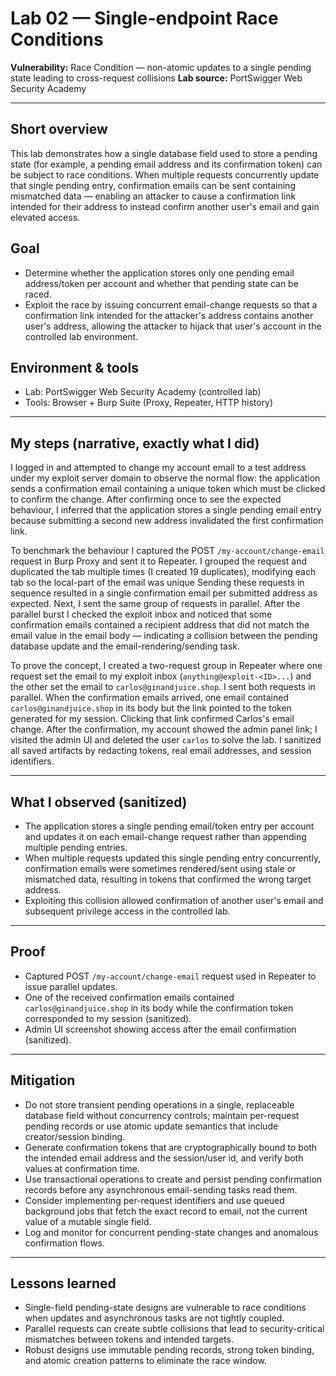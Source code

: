 # Lab 02 — Single-endpoint Race Conditions 

**Vulnerability:** Race Condition — non-atomic updates to a single pending state leading to cross-request collisions
**Lab source:** PortSwigger Web Security Academy

---

## Short overview

This lab demonstrates how a single database field used to store a pending state (for example, a pending email address and its confirmation token) can be subject to race conditions. When multiple requests concurrently update that single pending entry, confirmation emails can be sent containing mismatched data — enabling an attacker to cause a confirmation link intended for their address to instead confirm another user's email and gain elevated access.

## Goal

* Determine whether the application stores only one pending email address/token per account and whether that pending state can be raced.
* Exploit the race by issuing concurrent email-change requests so that a confirmation link intended for the attacker's address contains another user's address, allowing the attacker to hijack that user's account in the controlled lab environment.

## Environment & tools

* Lab: PortSwigger Web Security Academy (controlled lab)
* Tools: Browser + Burp Suite (Proxy, Repeater, HTTP history)

---

## My steps (narrative, exactly what I did)

I logged in and attempted to change my account email to a test address under my exploit server domain to observe the normal flow: the application sends a confirmation email containing a unique token which must be clicked to confirm the change. After confirming once to see the expected behaviour, I inferred that the application stores a single pending email entry because submitting a second new address invalidated the first confirmation link.

To benchmark the behaviour I captured the POST `/my-account/change-email` request in Burp Proxy and sent it to Repeater. I grouped the request and duplicated the tab multiple times (I created 19 duplicates), modifying each tab so the local-part of the email was unique  Sending these requests in sequence resulted in a single confirmation email per submitted address as expected. Next, I sent the same group of requests in parallel. After the parallel burst I checked the exploit inbox and noticed that some confirmation emails contained a recipient address that did not match the email value in the email body — indicating a collision between the pending database update and the email-rendering/sending task.

To prove the concept, I created a two-request group in Repeater where one request set the email to my exploit inbox (`anything@exploit-<ID>...`) and the other set the email to `carlos@ginandjuice.shop`. I sent both requests in parallel. When the confirmation emails arrived, one email contained `carlos@ginandjuice.shop` in its body but the link pointed to the token generated for my session. Clicking that link confirmed Carlos's email change. After the confirmation, my account showed the admin panel link; I visited the admin UI and deleted the user `carlos` to solve the lab. I sanitized all saved artifacts by redacting tokens, real email addresses, and session identifiers.

---

## What I observed (sanitized)

* The application stores a single pending email/token entry per account and updates it on each email-change request rather than appending multiple pending entries.
* When multiple requests updated this single pending entry concurrently, confirmation emails were sometimes rendered/sent using stale or mismatched data, resulting in tokens that confirmed the wrong target address.
* Exploiting this collision allowed confirmation of another user's email and subsequent privilege access in the controlled lab.

---

## Proof

* Captured POST `/my-account/change-email` request used in Repeater to issue parallel updates.
* One of the received confirmation emails contained `carlos@ginandjuice.shop` in its body while the confirmation token corresponded to my session (sanitized).
* Admin UI screenshot showing access after the email confirmation (sanitized).


---

## Mitigation

* Do not store transient pending operations in a single, replaceable database field without concurrency controls; maintain per-request pending records or use atomic update semantics that include creator/session binding.
* Generate confirmation tokens that are cryptographically bound to both the intended email address and the session/user id, and verify both values at confirmation time.
* Use transactional operations to create and persist pending confirmation records before any asynchronous email-sending tasks read them.
* Consider implementing per-request identifiers and use queued background jobs that fetch the exact record to email, not the current value of a mutable single field.
* Log and monitor for concurrent pending-state changes and anomalous confirmation flows.

---

## Lessons learned

* Single-field pending-state designs are vulnerable to race conditions when updates and asynchronous tasks are not tightly coupled.
* Parallel requests can create subtle collisions that lead to security-critical mismatches between tokens and intended targets.
* Robust designs use immutable pending records, strong token binding, and atomic creation patterns to eliminate the race window.
